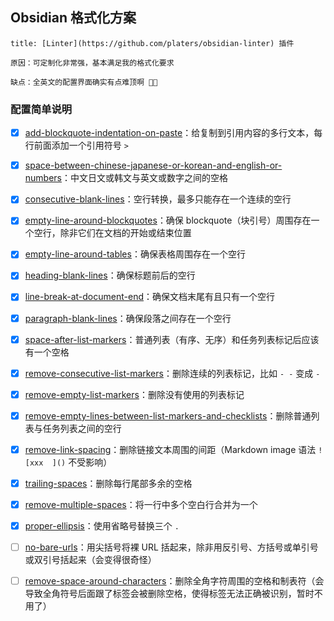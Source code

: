 ## Obsidian 格式化方案

```ad-tip
title: [Linter](https://github.com/platers/obsidian-linter) 插件

原因：可定制化非常强，基本满足我的格式化要求

缺点：全英文的配置界面确实有点难顶啊 😵‍💫
```

### 配置简单说明

- [x] [add-blockquote-indentation-on-paste](https://github.com/platers/obsidian-linter/blob/master/docs/rules.md#add-blockquote-indentation-on-paste)：给复制到引用内容的多行文本，每行前面添加一个引用符号 `>`
- [x] [space-between-chinese-japanese-or-korean-and-english-or-numbers](https://github.com/platers/obsidian-linter/blob/master/docs/rules.md#space-between-chinese-japanese-or-korean-and-english-or-numbers)：中文日文或韩文与英文或数字之间的空格
- [x] [consecutive-blank-lines](https://github.com/platers/obsidian-linter/blob/master/docs/rules.md#consecutive-blank-lines)：空行转换，最多只能存在一个连续的空行
- [x] [empty-line-around-blockquotes](https://github.com/platers/obsidian-linter/blob/master/docs/rules.md#empty-line-around-blockquotes)：确保 blockquote（块引号）周围存在一个空行，除非它们在文档的开始或结束位置
- [x] [empty-line-around-tables](https://github.com/platers/obsidian-linter/blob/master/docs/rules.md#empty-line-around-tables)：确保表格周围存在一个空行
- [x] [heading-blank-lines](https://github.com/platers/obsidian-linter/blob/master/docs/rules.md#heading-blank-lines)：确保标题前后的空行
- [x] [line-break-at-document-end](https://github.com/platers/obsidian-linter/blob/master/docs/rules.md#line-break-at-document-end)：确保文档末尾有且只有一个空行
- [x] [paragraph-blank-lines](https://github.com/platers/obsidian-linter/blob/master/docs/rules.md#paragraph-blank-lines)：确保段落之间存在一个空行
- [x] [space-after-list-markers](https://github.com/platers/obsidian-linter/blob/master/docs/rules.md#space-after-list-markers)：普通列表（有序、无序）和任务列表标记后应该有一个空格
- [x] [remove-consecutive-list-markers](https://github.com/platers/obsidian-linter/blob/master/docs/rules.md#remove-consecutive-list-markers)：删除连续的列表标记，比如 `- -` 变成 `-`
- [x] [remove-empty-list-markers](https://github.com/platers/obsidian-linter/blob/master/docs/rules.md#remove-empty-list-markers)：删除没有使用的列表标记
- [x] [remove-empty-lines-between-list-markers-and-checklists](https://github.com/platers/obsidian-linter/blob/master/docs/rules.md#remove-empty-lines-between-list-markers-and-checklists)：删除普通列表与任务列表之间的空行
- [x] [remove-link-spacing](https://github.com/platers/obsidian-linter/blob/master/docs/rules.md#remove-link-spacing)：删除链接文本周围的间距（Markdown image 语法 `![xxx  ]()` 不受影响）
- [x] [trailing-spaces](https://github.com/platers/obsidian-linter/blob/master/docs/rules.md#trailing-spaces)：删除每行尾部多余的空格
- [x] [remove-multiple-spaces](https://github.com/platers/obsidian-linter/blob/master/docs/rules.md#remove-multiple-spaces)：将一行中多个空白行合并为一个
- [x] [proper-ellipsis](https://github.com/platers/obsidian-linter/blob/master/docs/rules.md#proper-ellipsis)：使用省略号替换三个 `.`
- [ ] [no-bare-urls](https://github.com/platers/obsidian-linter/blob/master/docs/rules.md#no-bare-urls)：用尖括号将裸 URL 括起来，除非用反引号、方括号或单引号或双引号括起来（会变得很奇怪）
- [ ] [remove-space-around-characters](https://github.com/platers/obsidian-linter/blob/master/docs/rules.md#remove-space-around-characters)：删除全角字符周围的空格和制表符（会导致全角符号后面跟了标签会被删除空格，使得标签无法正确被识别，暂时不用了）


